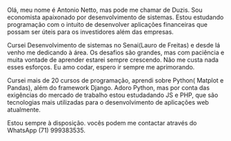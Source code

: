 Olá, meu nome é Antonio Netto, mas pode me chamar de Duzis.
Sou economista apaixonado por desenvolvimento de sistemas. 
Estou estudando programação com o intuito de desenvolver 
aplicações financeiras que possam ser úteis para os investidores 
além das empresas. 

Cursei Desenvolvimento de sistemas no Senai(Lauro de Freitas) e desde lá venho 
me dedicando à área. Os desafios são grandes, mas com paciência
e muita vontade de aprender estarei sempre crescendo. Não me custa
nada esses esforços. Eu amo codar, espero ir sempre me aprimorando. 

Cursei mais de 20 cursos de programação, aprendi sobre Python( Matplot e Pandas), 
além do framework Django. Adoro Python, mas por conta das exigências do mercado de 
trabalho estou estudadando JS e PHP, que são tecnologias mais utilizadas para 
o desenvolvimento de aplicações web atualmente.


Estou sempre à disposição. 
vocês podem me contactar através do WhatsApp (71) 999383535. 

